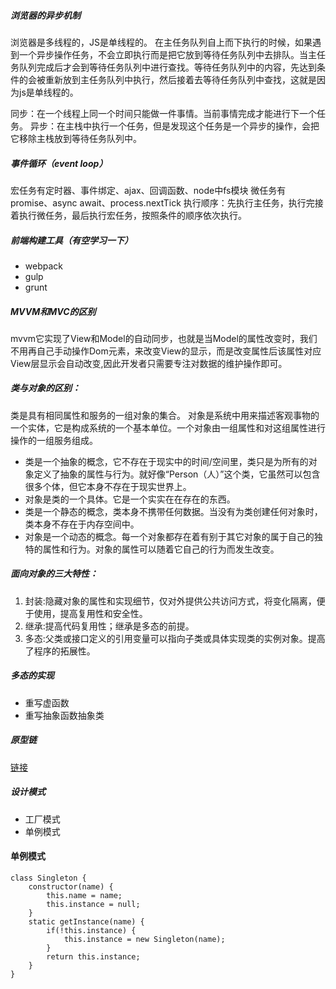 ##### 浏览器的异步机制
浏览器是多线程的，JS是单线程的。
在主任务队列自上而下执行的时候，如果遇到一个异步操作任务，不会立即执行而是把它放到等待任务队列中去排队。当主任务队列完成后才会到等待任务队列中进行查找。等待任务队列中的内容，先达到条件的会被重新放到主任务队列中执行，然后接着去等待任务队列中查找，这就是因为js是单线程的。

同步：在一个线程上同一个时间只能做一件事情。当前事情完成才能进行下一个任务。
异步：在主栈中执行一个任务，但是发现这个任务是一个异步的操作，会把它移除主栈放到等待任务队列中。

##### 事件循环（event loop）
宏任务有定时器、事件绑定、ajax、回调函数、node中fs模块
微任务有promise、async await、process.nextTick
执行顺序：先执行主任务，执行完接着执行微任务，最后执行宏任务，按照条件的顺序依次执行。

##### 前端构建工具（有空学习一下）
- webpack 
- gulp 
- grunt

##### MVVM和MVC的区别
mvvm它实现了View和Model的自动同步，也就是当Model的属性改变时，我们不用再自己手动操作Dom元素，来改变View的显示，而是改变属性后该属性对应View层显示会自动改变,因此开发者只需要专注对数据的维护操作即可。

##### 类与对象的区别：
类是具有相同属性和服务的一组对象的集合。
对象是系统中用来描述客观事物的一个实体，它是构成系统的一个基本单位。一个对象由一组属性和对这组属性进行操作的一组服务组成。

- 类是一个抽象的概念，它不存在于现实中的时间/空间里，类只是为所有的对象定义了抽象的属性与行为。就好像“Person（人）”这个类，它虽然可以包含很多个体，但它本身不存在于现实世界上。
- 对象是类的一个具体。它是一个实实在在存在的东西。
- 类是一个静态的概念，类本身不携带任何数据。当没有为类创建任何对象时，类本身不存在于内存空间中。
- 对象是一个动态的概念。每一个对象都存在着有别于其它对象的属于自己的独特的属性和行为。对象的属性可以随着它自己的行为而发生改变。

##### 面向对象的三大特性：
1. 封装:隐藏对象的属性和实现细节，仅对外提供公共访问方式，将变化隔离，便于使用，提高复用性和安全性。
2. 继承:提高代码复用性；继承是多态的前提。
3. 多态:父类或接口定义的引用变量可以指向子类或具体实现类的实例对象。提高了程序的拓展性。

##### 多态的实现
- 重写虚函数
- 重写抽象函数抽象类

##### 原型链
[链接](https://www.jianshu.com/p/dee9f8b14771)

##### 设计模式
- 工厂模式
- 单例模式

#### 单例模式
```
class Singleton {
    constructor(name) {
        this.name = name;
        this.instance = null;
    }
    static getInstance(name) {
        if(!this.instance) {
            this.instance = new Singleton(name);
        }
        return this.instance;
    }
}
```

